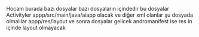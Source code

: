 Hocam burada bazı dosyalar bazı dosyaların içindedir bu dosyalar Activityler appp/src/main/java/aiapp olacak ve diğer xml olanlar şu dosyada olmalılar appp/res/layout ve sonra dosyalar gelicek andromanifest ise res in içinde layout olmayacak
